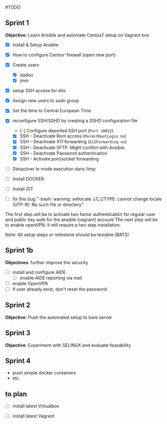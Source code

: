 #TODO

## Sprint 1

**Objective**: Learn Ansible and automate Centos7 setup on Vagrant box

- [x] Install & Setup Ansible
- [x] How to configure Centos' firewall (open new port)
- [x] Create users
    - [x] dadou
    - [x] jmm
- [x] setup SSH access for dito
- [x] Assign new users to sudo group
- [x] Set the time to Central European Time
- [x] reconfigure SSH/SSHD by creating a SSHD configuration file
    - [-] Configure deported SSH port (`Port 10022`)
    - [x] SSH - Deactivate Root access (`PermitRootLogin no`)
    - [x] SSH - Deactivate X11 forwarding  (`X11Forwarding no`)
    - [x] SSH - Deactivate SFTP. Might conflict with Ansible.
    - [x] SSH - Deactivate Password authentication
    - [x] SSH - Activate port/socket forwarding 
- [ ] Désactiver le mode execution dans /tmp
- [ ] Install DOCKER
- [ ] Install GIT


- [ ] fix this bug "-bash: warning: setlocale: LC_CTYPE: cannot change locale (UTF-8): No such file or directory"

The first step will be to activate two factor authentication for regular user and public key auth for the ansible (vagrant) account
The next step will be to enable openVPN. It will require a two step installation.

Note: All setup steps or milestone should be testable (BATS)

## Sprint 1b

**Objectives**: further improve the security

- [ ] install and configure AIDE
    - [ ] enable AIDE reporting via mail
- [ ] enable OpenVPN
- [ ] if user already exist, don't reset the password

## Sprint 2

**Objective**: Push the automated setup to bare server

## Sprint 3

**Objective**: Experiment with SELINUX and evaluate feasability

## Sprint 4

- push simple docker containers
- etc.

## to plan

- [ ] install latest Virtualbox
- [ ] install latest Vagrant




